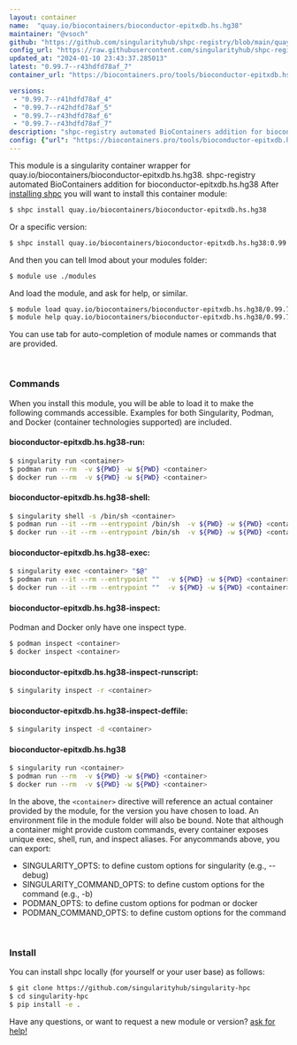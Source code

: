 ```yaml
---
layout: container
name:  "quay.io/biocontainers/bioconductor-epitxdb.hs.hg38"
maintainer: "@vsoch"
github: "https://github.com/singularityhub/shpc-registry/blob/main/quay.io/biocontainers/bioconductor-epitxdb.hs.hg38/container.yaml"
config_url: "https://raw.githubusercontent.com/singularityhub/shpc-registry/main/quay.io/biocontainers/bioconductor-epitxdb.hs.hg38/container.yaml"
updated_at: "2024-01-10 23:43:37.285013"
latest: "0.99.7--r43hdfd78af_7"
container_url: "https://biocontainers.pro/tools/bioconductor-epitxdb.hs.hg38"

versions:
 - "0.99.7--r41hdfd78af_4"
 - "0.99.7--r42hdfd78af_5"
 - "0.99.7--r43hdfd78af_6"
 - "0.99.7--r43hdfd78af_7"
description: "shpc-registry automated BioContainers addition for bioconductor-epitxdb.hs.hg38"
config: {"url": "https://biocontainers.pro/tools/bioconductor-epitxdb.hs.hg38", "maintainer": "@vsoch", "description": "shpc-registry automated BioContainers addition for bioconductor-epitxdb.hs.hg38", "latest": {"0.99.7--r43hdfd78af_7": "sha256:49dc69de89afc8997aea1b83dc86bead1b22ff31a5581ad4774cd4142589515e"}, "tags": {"0.99.7--r41hdfd78af_4": "sha256:6850ddf51fab1a808105bd409175d30a03d150f63b549091462a112d3fe9e980", "0.99.7--r42hdfd78af_5": "sha256:c4229a70f6496320029cb23654571d022e09cac9f0835ac8c26a340407891385", "0.99.7--r43hdfd78af_6": "sha256:bd373ec9144476b78fa091129feb5edb7fc70b9103e3f4f01f0c666609b3b547", "0.99.7--r43hdfd78af_7": "sha256:49dc69de89afc8997aea1b83dc86bead1b22ff31a5581ad4774cd4142589515e"}, "docker": "quay.io/biocontainers/bioconductor-epitxdb.hs.hg38"}
---
```


This module is a singularity container wrapper for quay.io/biocontainers/bioconductor-epitxdb.hs.hg38.
shpc-registry automated BioContainers addition for bioconductor-epitxdb.hs.hg38
After [installing shpc](#install) you will want to install this container module:


```bash
$ shpc install quay.io/biocontainers/bioconductor-epitxdb.hs.hg38
```

Or a specific version:

```bash
$ shpc install quay.io/biocontainers/bioconductor-epitxdb.hs.hg38:0.99.7--r43hdfd78af_7
```

And then you can tell lmod about your modules folder:

```bash
$ module use ./modules
```

And load the module, and ask for help, or similar.

```bash
$ module load quay.io/biocontainers/bioconductor-epitxdb.hs.hg38/0.99.7--r43hdfd78af_7
$ module help quay.io/biocontainers/bioconductor-epitxdb.hs.hg38/0.99.7--r43hdfd78af_7
```

You can use tab for auto-completion of module names or commands that are provided.

<br>

### Commands

When you install this module, you will be able to load it to make the following commands accessible.
Examples for both Singularity, Podman, and Docker (container technologies supported) are included.

#### bioconductor-epitxdb.hs.hg38-run:

```bash
$ singularity run <container>
$ podman run --rm  -v ${PWD} -w ${PWD} <container>
$ docker run --rm  -v ${PWD} -w ${PWD} <container>
```

#### bioconductor-epitxdb.hs.hg38-shell:

```bash
$ singularity shell -s /bin/sh <container>
$ podman run --it --rm --entrypoint /bin/sh  -v ${PWD} -w ${PWD} <container>
$ docker run --it --rm --entrypoint /bin/sh  -v ${PWD} -w ${PWD} <container>
```

#### bioconductor-epitxdb.hs.hg38-exec:

```bash
$ singularity exec <container> "$@"
$ podman run --it --rm --entrypoint ""  -v ${PWD} -w ${PWD} <container> "$@"
$ docker run --it --rm --entrypoint ""  -v ${PWD} -w ${PWD} <container> "$@"
```

#### bioconductor-epitxdb.hs.hg38-inspect:

Podman and Docker only have one inspect type.

```bash
$ podman inspect <container>
$ docker inspect <container>
```

#### bioconductor-epitxdb.hs.hg38-inspect-runscript:

```bash
$ singularity inspect -r <container>
```

#### bioconductor-epitxdb.hs.hg38-inspect-deffile:

```bash
$ singularity inspect -d <container>
```



#### bioconductor-epitxdb.hs.hg38

```bash
$ singularity run <container>
$ podman run --rm  -v ${PWD} -w ${PWD} <container>
$ docker run --rm  -v ${PWD} -w ${PWD} <container>
```


In the above, the `<container>` directive will reference an actual container provided
by the module, for the version you have chosen to load. An environment file in the
module folder will also be bound. Note that although a container
might provide custom commands, every container exposes unique exec, shell, run, and
inspect aliases. For anycommands above, you can export:

 - SINGULARITY_OPTS: to define custom options for singularity (e.g., --debug)
 - SINGULARITY_COMMAND_OPTS: to define custom options for the command (e.g., -b)
 - PODMAN_OPTS: to define custom options for podman or docker
 - PODMAN_COMMAND_OPTS: to define custom options for the command

<br>

### Install

You can install shpc locally (for yourself or your user base) as follows:

```bash
$ git clone https://github.com/singularityhub/singularity-hpc
$ cd singularity-hpc
$ pip install -e .
```

Have any questions, or want to request a new module or version? [ask for help!](https://github.com/singularityhub/singularity-hpc/issues)